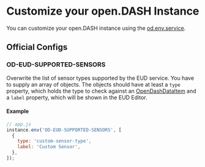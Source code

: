 # Customize your open.DASH Instance

You can customize your open.DASH instance using the [od.env.service](/services/env.md).

## Official Configs

### OD-EUD-SUPPORTED-SENSORS

Overwrite the list of sensor types supported by the EUD service. You have to supply an array of objects. The objects should have at least a `type` property, which holds the type to check against an [OpenDashDataItem](/classes/data-item.md) and a `label` property, which will be shown in the EUD Editor.

#### Example

```js
// app.js
instance.env('OD-EUD-SUPPORTED-SENSORS', [
  {
    type: 'custom-sensor-type',
    label: 'Custom Sensor',
  },
]);
```
